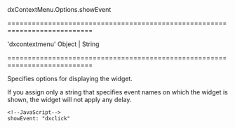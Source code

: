 <!--id-->dxContextMenu.Options.showEvent<!--/id-->
===========================================================================
<!--default-->'dxcontextmenu'<!--/default-->
<!--type-->Object | String<!--/type-->
===========================================================================

<!--shortDescription-->
Specifies options for displaying the widget.
<!--/shortDescription-->

<!--fullDescription-->
If you assign only a string that specifies event names on which the widget is shown, the widget will not apply any delay.

    <!--JavaScript-->
    showEvent: "dxclick"

<!--/fullDescription-->